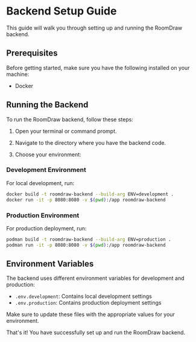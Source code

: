 # Backend Setup Guide

This guide will walk you through setting up and running the RoomDraw backend.

## Prerequisites

Before getting started, make sure you have the following installed on your machine:

- Docker

## Running the Backend

To run the RoomDraw backend, follow these steps:

1. Open your terminal or command prompt.

2. Navigate to the directory where you have the backend code.

3. Choose your environment:

### Development Environment

For local development, run:
```bash
docker build -t roomdraw-backend --build-arg ENV=development .
docker run -it -p 8080:8080 -v $(pwd):/app roomdraw-backend
```

### Production Environment

For production deployment, run:
```bash
podman build -t roomdraw-backend --build-arg ENV=production .
podman run -it -p 8080:8080 -v $(pwd):/app roomdraw-backend
```
<!-- 
If you're running podman on a server on which you need root privs, run the above command locally to build the image. Then do:

1. ```bash
    docker save roomdraw-backend > /path/to/roomdraw-backend.tar
    ```
2. ```bash
    scp /path/to/roomdraw-backend.tar user@destination_host:path_on_destination 
    ```
3. ```bash
    podman load < roomdraw-backend.tar
    ```
4. ```bash
    podman run -it -p 8080:8080 -v $(pwd):/app roomdraw-backend
    ``` -->

<!-- 4. Once the container is running, you can access the backend API at `http://localhost:8080`. -->

## Environment Variables

The backend uses different environment variables for development and production:

- `.env.development`: Contains local development settings
- `.env.production`: Contains production deployment settings

Make sure to update these files with the appropriate values for your environment.

That's it! You have successfully set up and run the RoomDraw backend.
